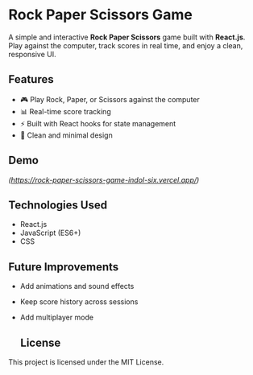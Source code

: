 # Rock Paper Scissors Game

A simple and interactive **Rock Paper Scissors** game built with **React.js**.  
Play against the computer, track scores in real time, and enjoy a clean, responsive UI.

## Features
- 🎮 Play Rock, Paper, or Scissors against the computer
- 📊 Real-time score tracking
- ⚡ Built with React hooks for state management
- 🎨 Clean and minimal design

## Demo
*(https://rock-paper-scissors-game-indol-six.vercel.app/)*

## Technologies Used

- React.js
- JavaScript (ES6+)
- CSS

## Future Improvements

- Add animations and sound effects
- Keep score history across sessions
- Add multiplayer mode

  ## License
This project is licensed under the MIT License.
